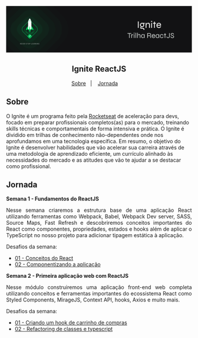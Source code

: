 <img alt="Ignite ReactJS" src="public/ignite-react.png" />
<h2 align="center">
  Ignite ReactJS
</h2>

<p align="center">
  <a href="#Sobre">Sobre</a>&nbsp;&nbsp;&nbsp;|&nbsp;&nbsp;&nbsp;
  <a href="#Jornada">Jornada</a>&nbsp;&nbsp;&nbsp;&nbsp;&nbsp;&nbsp;
</p>

## Sobre
O Ignite é um programa feito pela [Rocketseat](https://rocketseat.com.br) de aceleração para devs, focado em preparar profissionais completos(as) para o mercado, treinando skills técnicas e comportamentais de forma intensiva e prática. O Ignite é dividido em trilhas de conhecimento não-dependentes onde nos aprofundamos em uma tecnologia específica. Em resumo, o objetivo do Ignite é desenvolver habilidades que vão acelerar sua carreira através de uma metodologia de aprendizado eficiente, um currículo alinhado às necessidades do mercado e as atitudes que vão te ajudar a se destacar como profissional.

## Jornada

**Semana 1 - Fundamentos do ReactJS**
<p align="justify">
  Nesse semana criaremos a estrutura base de uma aplicação React utilizando ferramentas como Webpack, Babel, Webpack Dev server, SASS, Source Maps, Fast Refresh e descobriremos conceitos importantes do React como componentes, propriedades, estados e hooks além de aplicar o TypeScript no nosso projeto para adicionar tipagem estática à aplicação.
</p>
Desafios da semana:

- [01 - Conceitos do React](https://github.com/georgaugusto/ignite-react-js)
- [02 - Componentizando a aplicação](https://github.com/georgaugusto/ignite-react-js)

**Semana 2 - Primeira aplicação web com ReactJS**
<p align="justify">
  Nesse módulo construiremos uma aplicação front-end web completa utilizando conceitos e ferramentas importantes do ecossistema React como Styled Components, MirageJS, Context API, hooks, Axios e muito mais.
</p>
Desafios da semana:

- [01 - Criando um hook de carrinho de compras](https://github.com/georgaugusto/ignite-react-js)
- [02 - Refactoring de classes e typescript](https://github.com/georgaugusto/ignite-react-js)
